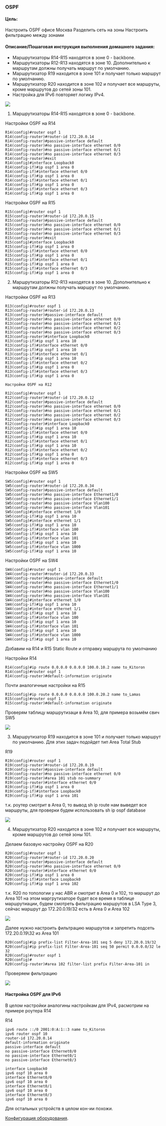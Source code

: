 ### OSPF

#### Цель:
Настроить OSPF офисе Москва
Разделить сеть на зоны
Настроить фильтрацию между зонами


#### Описание/Пошаговая инструкция выполнения домашнего задания:
- Маршрутизаторы R14-R15 находятся в зоне 0 - backbone.
- Маршрутизаторы R12-R13 находятся в зоне 10. Дополнительно к маршрутам должны получать маршрут по умолчанию.
- Маршрутизатор R19 находится в зоне 101 и получает только маршрут по умолчанию.
- Маршрутизатор R20 находится в зоне 102 и получает все маршруты, кроме маршрутов до сетей зоны 101.
- Настройка для IPv6 повторяет логику IPv4.

![](Step0.png)

1) Маршрутизаторы R14-R15 находятся в зоне 0 - backbone.

Настройки OSPF на R14

    R14(config)#router ospf 1
    R14(config-router)#router-id 172.20.0.14
    R14(config-router)#passive-interface default
    R14(config-router)#no passive-interface ethernet 0/0
    R14(config-router)#no passive-interface ethernet 0/1
    R14(config-router)#no passive-interface ethernet 0/3
    R14(config-router)#exit
    R14(config)#interface Loopback0
    R14(config-if)#ip ospf 1 area 0
    R14(config-if)#interface ethernet 0/0
    R14(config-if)#ip ospf 1 area 0
    R14(config-if)#interface ethernet 0/1
    R14(config-if)#ip ospf 1 area 0
    R14(config-if)#interface ethernet 0/3
    R14(config-if)#ip ospf 1 area 0

Настройки OSPF на R15

    R15(config)#router ospf 1
    R15(config-router)#router-id 172.20.0.15
    R15(config-router)#passive-interface default
    R15(config-router)#no passive-interface ethernet 0/0
    R15(config-router)#no passive-interface ethernet 0/1
    R15(config-router)#no passive-interface ethernet 0/3
    R15(config-router)#exit
    R15(config)#interface Loopback0
    R15(config-if)#ip ospf 1 area 0
    R15(config-if)#interface ethernet 0/0
    R15(config-if)#ip ospf 1 area 0
    R15(config-if)#interface ethernet 0/1
    R15(config-if)#ip ospf 1 area 0
    R15(config-if)#interface ethernet 0/3
    R15(config-if)#ip ospf 1 area 0

2) Маршрутизаторы R12-R13 находятся в зоне 10. Дополнительно к маршрутам должны получать маршрут по умолчанию.

Настройки OSPF на R13

    R13(config)#router ospf 1
    R13(config-router)#router-id 172.20.0.13
    R13(config-router)#passive-interface default
    R13(config-router)#no passive-interface ethernet 0/0
    R13(config-router)#no passive-interface ethernet 0/1
    R13(config-router)#no passive-interface ethernet 0/2
    R13(config-router)#no passive-interface ethernet 0/3
    R13(config-router)#interface Loopback0
    R13(config-if)#ip ospf 1 area 10
    R13(config-if)#interface ethernet 0/0
    R13(config-if)#ip ospf 1 area 10
    R13(config-if)#interface ethernet 0/1
    R13(config-if)#ip ospf 1 area 10
    R13(config-if)#interface ethernet 0/2
    R13(config-if)#ip ospf 1 area 0
    R13(config-if)#interface ethernet 0/3
    R13(config-if)#ip ospf 1 area 0

    Настройки OSPF на R12

    R12(config)#router ospf 1
    R12(config-router)#router-id 172.20.0.12
    R12(config-router)#passive-interface default
    R12(config-router)#no passive-interface ethernet 0/0
    R12(config-router)#no passive-interface ethernet 0/1
    R12(config-router)#no passive-interface ethernet 0/2
    R12(config-router)#no passive-interface ethernet 0/3
    R12(config-router)#interface Loopback0
    R12(config-if)#ip ospf 1 area 10
    R12(config-if)#interface ethernet 0/0
    R12(config-if)#ip ospf 1 area 10
    R12(config-if)#interface ethernet 0/1
    R12(config-if)#ip ospf 1 area 10
    R12(config-if)#interface ethernet 0/2
    R12(config-if)#ip ospf 1 area 0
    R12(config-if)#interface ethernet 0/3
    R12(config-if)#ip ospf 1 area 0


Настройки OSPF на SW5

    SW5(config)#router ospf 1
    SW5(config-router)#router-id 172.20.0.34
    SW5(config-router)#passive-interface default
    SW5(config-router)#no passive-interface Ethernet1/0
    SW5(config-router)#no passive-interface Ethernet1/1
    SW5(config-router)#no passive-interface Vlan100
    SW5(config-router)#no passive-interface Vlan101
    SW5(config)#interface ethernet 1/0
    SW5(config-if)#ip ospf 1 area 10
    SW5(config)#interface ethernet 1/1
    SW5(config-if)#ip ospf 1 area 10
    SW5(config-if)#interface vlan 100
    SW5(config-if)#ip ospf 1 area 10
    SW5(config-if)#interface vlan 101
    SW5(config-if)#ip ospf 1 area 10
    SW5(config-if)#interface vlan 1000
    SW5(config-if)#ip ospf 1 area 10

Настройки OSPF на SW4

    SW4(config)#router ospf 1
    SW4(config-router)#router-id 172.20.0.33
    SW4(config-router)#passive-interface default
    SW4(config-router)#no passive-interface Ethernet1/0
    SW4(config-router)#no passive-interface Ethernet1/1
    SW4(config-router)#no passive-interface Vlan100
    SW4(config-router)#no passive-interface Vlan101
    SW4(config)#interface ethernet 1/0
    SW4(config-if)#ip ospf 1 area 10
    SW4(config)#interface ethernet 1/1
    SW4(config-if)#ip ospf 1 area 10
    SW4(config-if)#interface vlan 100
    SW4(config-if)#ip ospf 1 area 10
    SW4(config-if)#interface vlan 101
    SW4(config-if)#ip ospf 1 area 10
    SW4(config-if)#interface vlan 1000
    SW4(config-if)#ip ospf 1 area 10

Добавим на R14 и R15 Static Route и отправку маршрута по умолчанию

Настройки R14

    R14(config)#ip route 0.0.0.0 0.0.0.0 100.0.10.2 name to_Kitoron
    R14(config)#router ospf 1
    R14(config-router)#default-information originate
Почти аналогичные настройки на R15


    R15(config)#ip route 0.0.0.0 0.0.0.0 100.0.20.2 name to_Lamas
    R15(config)#router ospf 1
    R15(config-router)#default-information originate

Проверям таблицу маршрутизаци в Area 10, для примера возьмём свич SW5

![](Step1.png)

3) Маршрутизатор R19 находится в зоне 101 и получает только маршрут по умолчанию.
Для этих задач подойдет тип Area Total Stub

R19

    R19(config)#router ospf 1
    R19(config-router)#router-id 172.20.0.19
    R19(config-router)#passive-interface default
    R19(config-router)#no passive-interface ethernet 0/0
    R19(config-router)#area 101 stub no-summary
    R19(config-router)#interface ethernet 0/0
    R19(config-if)#ip ospf 1 area 0
    R19(config-if)#interface Loopback0
    R19(config-if)#ip ospf 1 area 101


т.к. роутер смотрит в Area 0, то вывод sh ip route нам выведет все маршруты, для проверки будем использовать sh ip ospf database

![](Step2.png)


4) Маршрутизатор R20 находится в зоне 102 и получает все маршруты, кроме маршрутов до сетей зоны 101.

Делаем базовую настройку OSPF на R20

    R20(config)#router ospf 1
    R20(config-router)#router-id 172.20.0.20
    R20(config-router)#passive-interface default
    R20(config-router)#no passive-interface ethernet 0/0
    R20(config-router)#interface ethernet 0/0
    R20(config-if)#ip ospf 1 area 0
    R20(config-if)#interface Loopback0
    R20(config-if)#ip ospf 1 area 102

т.к. R20 по топологии у нас ABR и смотрит в Area 0 и 102, то маршрут до Area 101 на этом маргрутизаторе будет все время в таблице маршрутиации, будем смотреть фильтрацию маршрутов в LSA Type 3, сейчас маршрут до 172.20.0.19/32 есть в Area 0 и Area 102

![](Step4-1.png)

Далее нужно настроить фильтрацию маршрутов и запретить подсеть 172.20.0.19\32 из Area 101

    R20(config)#ip prefix-list Filter-Area-101 seq 5 deny 172.20.0.19/32
    R20(config)#ip prefix-list Filter-Area-101 seq 50 permit 0.0.0.0/32 le 32
    R20(config)#router ospf 1
    R20(config)#
    R20(config-router)#area 102 filter-list prefix Filter-Area-101 in

Проверяем фильтрацию

![](Step4-2.png)


#### Настройка OSPF для IPv6

В целом настройки аналогины настройкам для IPv4, расмотрим на примере роутера R14

R14

    ipv6 route ::/0 2001:0:A:1::3 name to_Kitoron
    ipv6 router ospf 10
    router-id 172.20.0.14
    default-information originate
    passive-interface default
    no passive-interface Ethernet0/0
    no passive-interface Ethernet0/1
    no passive-interface Ethernet0/3

    interface Loopback0
    ipv6 ospf 10 area 0
    interface Ethernet0/0
    ipv6 ospf 10 area 0
    interface Ethernet0/1
    ipv6 ospf 10 area 0
    interface Ethernet0/3
    ipv6 ospf 10 area 0

Для остальных устройств в целом кон-ии похожи.

[Конфигурация оборудования](Config/).

